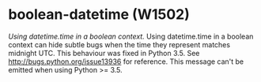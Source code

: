 # boolean-datetime (W1502)
*Using datetime.time in a boolean context.* Using datetime.time in a
boolean context can hide subtle bugs when the time they represent
matches midnight UTC. This behaviour was fixed in Python 3.5. See
<http://bugs.python.org/issue13936> for reference. This message can\'t
be emitted when using Python \>= 3.5.

